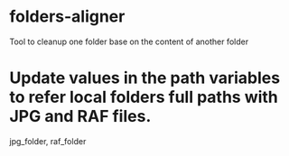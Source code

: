 # folders-aligner
Tool to cleanup one folder base on the content of another folder

# Update values in the path variables to refer local folders full paths with JPG and RAF files.
jpg_folder, raf_folder